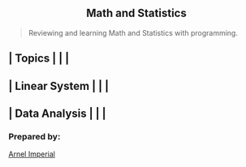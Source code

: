 <h2 align=center>Math and Statistics</h2> 

> Reviewing and learning Math and Statistics with programming.



| Topics                                                     |
|                                                            |
--------------------------------------------------------------
| Linear System                                              |
|                                                            | 
--------------------------------------------------------------
| Data Analysis                                              |
|                                                            |
--------------------------------------------------------------


### Prepared by:
[Arnel Imperial](https://arnelimperial.bitbucket.io)

